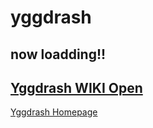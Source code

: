 # yggdrash

## now loadding!!

## [Yggdrash WIKI Open](wiki/home)

[Yggdrash Homepage](https://yggdrash.io)